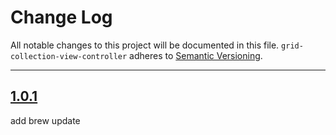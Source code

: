 # Change Log

All notable changes to this project will be documented in this file.
`grid-collection-view-controller` adheres to [Semantic Versioning](http://semver.org/).

---

## [1.0.1](https://github.com/Digipolitan/grid-collection-view-controller/releases/tag/v1.0.1)

add brew update

